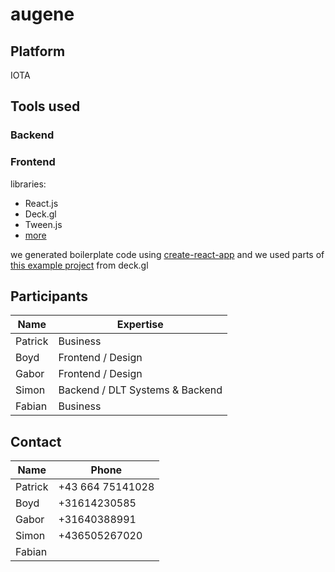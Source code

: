 # augene

## Platform
IOTA

## Tools used
### Backend
### Frontend
libraries: 
- React.js 
- Deck.gl
- Tween.js
- [more](https://github.com/blockchained-mobility-hack/augene/blob/master/frontend/package.json)

we generated boilerplate code using [create-react-app](https://github.com/facebook/create-react-app)
and we used parts of [this example project](https://github.com/uber/deck.gl/tree/master/examples/website/line) from deck.gl


## Participants

| Name        | Expertise       |
| ------------- |-------------| 
| Patrick      | Business | 
| Boyd      | Frontend / Design      |   
| Gabor | Frontend / Design      |
| Simon | Backend / DLT Systems & Backend      |
| Fabian | Business      |


## Contact
| Name        | Phone       |
| ------------- |-------------| 
| Patrick      | +43 664 75141028 | 
| Boyd      | +31614230585      |   
| Gabor | +31640388991      |
| Simon | +436505267020      |
| Fabian |       |
